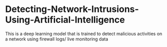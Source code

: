 # Detecting-Network-Intrusions-Using-Artificial-Intelligence
This is a deep learning model that is trained to detect malicious activities on a network using firewall logs/ live monitoring data
